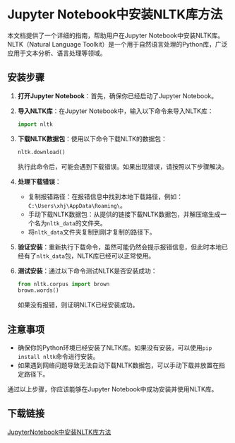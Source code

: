 # Jupyter Notebook中安装NLTK库方法

本文档提供了一个详细的指南，帮助用户在Jupyter Notebook中安装NLTK库。NLTK（Natural Language Toolkit）是一个用于自然语言处理的Python库，广泛应用于文本分析、语言处理等领域。

## 安装步骤

1. **打开Jupyter Notebook**：首先，确保你已经启动了Jupyter Notebook。

2. **导入NLTK库**：在Jupyter Notebook中，输入以下命令来导入NLTK库：
   ```python
   import nltk
   ```

3. **下载NLTK数据包**：使用以下命令下载NLTK的数据包：
   ```python
   nltk.download()
   ```
   执行此命令后，可能会遇到下载错误。如果出现错误，请按照以下步骤解决。

4. **处理下载错误**：
   - 复制报错路径：在报错信息中找到本地下载路径，例如：`C:\Users\xhj\AppData\Roaming\`。
   - 手动下载NLTK数据包：从提供的链接下载NLTK数据包，并解压缩生成一个名为`nltk_data`的文件夹。
   - 将`nltk_data`文件夹复制到刚才复制的路径下。

5. **验证安装**：重新执行下载命令，虽然可能仍然会提示报错信息，但此时本地已经有了`nltk_data`包，NLTK库已经可以正常使用。

6. **测试安装**：通过以下命令测试NLTK是否安装成功：
   ```python
   from nltk.corpus import brown
   brown.words()
   ```
   如果没有报错，则证明NLTK已经安装成功。

## 注意事项

- 确保你的Python环境已经安装了NLTK库。如果没有安装，可以使用`pip install nltk`命令进行安装。
- 如果遇到网络问题导致无法自动下载NLTK数据包，可以手动下载并放置在指定路径下。

通过以上步骤，你应该能够在Jupyter Notebook中成功安装并使用NLTK库。

## 下载链接

[JupyterNotebook中安装NLTK库方法](https://pan.quark.cn/s/96b69b8c95f5)